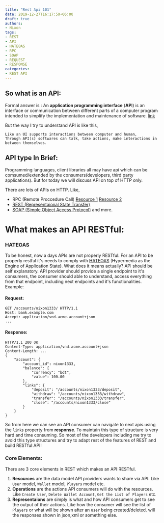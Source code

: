 ```yaml
---
title: "Rest Api 101"
date: 2019-12-27T16:17:50+06:00
draft: true
authors:
- Nixon
tags:
- REST
- API
- HATEOAS
- RPC
- SOAP
- REQUEST
- RESPONSE
categories:
- REST API
---
```


## So what is an API:
Formal answer is : An **application programming interface** (**API**) is an interface or communication between different parts of a computer program intended to simplify the implementation and maintenance of software. [link](https://en.wikipedia.org/wiki/Application_programming_interface)

But the way I try to understand API is like this, 
```
Like an UI supports interactions between computer and human, 
Through API(s) softwares can talk, take actions, make interactions in between themselves.
```
## API type In Brief:
Programming languages, client libraries all may have api which can be comsumed/extended by the consumers(developers, third party applications). But for today we will discuss API on top of HTTP only.

There are lots of APIs on HTTP. Like,
- RPC (Remote Proccedure Call) [Resource 1](https://en.wikipedia.org/wiki/XML-RPC) [Resource 2](https://en.wikipedia.org/wiki/JSON-RPC)
- [REST (Representaional State Transfer)](https://en.wikipedia.org/wiki/Representational_state_transfer)
- [SOAP (Simple Object Access Protocol)](https://en.wikipedia.org/wiki/SOAP)
and more.

# What makes an API RESTful:

### HATEOAS
To be honest, now a days APIs are not properly RESTful. 
For an API to be properly restful it's needs to comply with [HATEOAS](https://en.wikipedia.org/wiki/HATEOAS) (Hypermedia as the Engine of Application State). What does it means actually? 
API should be self explanatory. API provider should provide a single endpoint to it's consumers, the consumer should able to understand, access everything from that endpoint, including next endpoints and it's functionalities.
Example:

#### Request:
```
GET /accounts/nixon1333/ HTTP/1.1
Host: bank.example.com
Accept: application/vnd.acme.account+json
...
```
#### Response:
```
HTTP/1.1 200 OK
Content-Type: application/vnd.acme.account+json
Content-Length: ...
{
    "account": {
        "account_id": nixon1333,
        "balance": {
            "currency": "bdt",
            "value": 100.00
        },
        "links": {
            "deposit": "/accounts/nixon1333/deposit",
            "withdraw": "/accounts/nixon1333/withdraw",
            "transfer": "/accounts/nixon1333/transfer",
            "close": "/accounts/nixon1333/close"
        }
    }
}
```
So from here we can see an API consumer can navigate to next apis using the `links` property from **response**.
To maintain this type of structure is very hard and time consuming. So most of the developers including me try to avoid this type structures and try to adapt rest of the features of REST and build RESTful API!

### Core Elements:
There are 3 core elements in REST which makes an API RESTful.
1. **Resources** are the data model API providers wants to share via API. Like `User` model, `Wallet` model, `Players` model etc.
2. **Operations** are the actions API consumers will do with the resources. Like `Create User`, `Delete Wallet Account`, `Get the List of Players` etc.
3. **Representaions** are simply is what and how API consumers get to see the output of their actions. Like how the consumer will see the list of `Players` or what will be shown after an `User` being created/deleted. will the responses shown in json,xml or something else.
